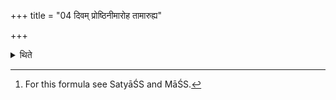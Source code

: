 +++
title = "04 दिवम् प्रोष्ठिनीमारोह तामारुह्य"

+++

<details><summary>थिते</summary>

4. While he is ascending (the Adhvaryu) addresses him with divaṁ proṣṭhinīm....[^1]   

[^1]: For this formula see SatyāŚS and MāŚS. 
</details>
